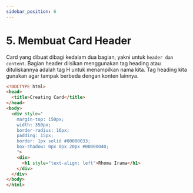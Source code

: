 ```yaml
---
sidebar_position: 6
---
```


# 5. Membuat Card Header

Card yang dibuat dibagi kedalam dua bagian, yakni untuk `header dan content`. Bagian header diisikan menggunakan tag heading atau dituliskannya adalah tag H untuk menampilkan nama kita. Tag heading kita gunakan agar tampak berbeda dengan konten lainnya.

```html {15} title="index.html"
<!DOCTYPE html>
<head>
  <title>Creating Card</title>
</head>
<body>
  <div style="
    margin-top: 150px;
    width: 350px;
    border-radius: 16px;
    padding: 15px;
    border: 1px solid #00000033;
    box-shadow: 0px 0px 20px #00000040;
    ">
    <div>
      <h1 style="text-align: left">Rhoma Irama</h1>
    </div>
  </div>
</body>
</html>
```
